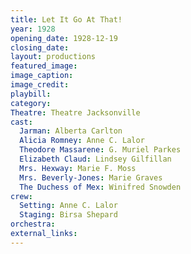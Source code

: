 ```yaml
---
title: Let It Go At That!
year: 1928
opening_date: 1928-12-19
closing_date:
layout: productions
featured_image: 
image_caption:
image_credit:
playbill:
category:
Theatre: Theatre Jacksonville
cast:
  Jarman: Alberta Carlton
  Alicia Romney: Anne C. Lalor
  Theodore Massarene: G. Muriel Parkes
  Elizabeth Claud: Lindsey Gilfillan
  Mrs. Hexway: Marie F. Moss
  Mrs. Beverly-Jones: Marie Graves
  The Duchess of Mex: Winifred Snowden
crew:
  Setting: Anne C. Lalor
  Staging: Birsa Shepard
orchestra:
external_links:
---
```

